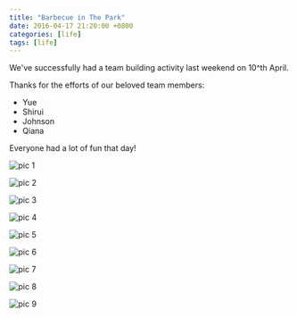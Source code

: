 ```yaml
---
title: "Barbecue in The Park"
date: 2016-04-17 21:20:00 +0800
categories: [life]
tags: [life]
---
```


We've successfully had a team building activity last weekend on 10^th April.

Thanks for the efforts of our beloved team members:

* Yue
* Shirui
* Johnson
* Qiana

Everyone had a lot of fun that day!

![pic 1](/images/posts/barbecue/1.pic.jpg)

![pic 2](/images/posts/barbecue/2.pic.jpg)

![pic 3](/images/posts/barbecue/3.pic.jpg)

![pic 4](/images/posts/barbecue/4.pic.jpg)

![pic 5](/images/posts/barbecue/5.pic.jpg)

![pic 6](/images/posts/barbecue/6.pic.jpg)

![pic 7](/images/posts/barbecue/7.pic.jpg)

![pic 8](/images/posts/barbecue/8.pic.jpg)

![pic 9](/images/posts/barbecue/9.pic.jpg)


